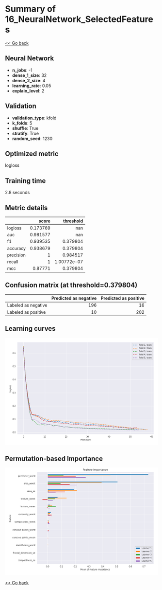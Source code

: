 # Summary of 16_NeuralNetwork_SelectedFeatures

[<< Go back](../README.md)


## Neural Network
- **n_jobs**: -1
- **dense_1_size**: 32
- **dense_2_size**: 4
- **learning_rate**: 0.05
- **explain_level**: 2

## Validation
 - **validation_type**: kfold
 - **k_folds**: 5
 - **shuffle**: True
 - **stratify**: True
 - **random_seed**: 1230

## Optimized metric
logloss

## Training time

2.8 seconds

## Metric details
|           |    score |     threshold |
|:----------|---------:|--------------:|
| logloss   | 0.173769 | nan           |
| auc       | 0.981577 | nan           |
| f1        | 0.939535 |   0.379804    |
| accuracy  | 0.938679 |   0.379804    |
| precision | 1        |   0.984517    |
| recall    | 1        |   1.00772e-07 |
| mcc       | 0.87771  |   0.379804    |


## Confusion matrix (at threshold=0.379804)
|                     |   Predicted as negative |   Predicted as positive |
|:--------------------|------------------------:|------------------------:|
| Labeled as negative |                     196 |                      16 |
| Labeled as positive |                      10 |                     202 |

## Learning curves
![Learning curves](learning_curves.png)

## Permutation-based Importance
![Permutation-based Importance](permutation_importance.png)

[<< Go back](../README.md)
